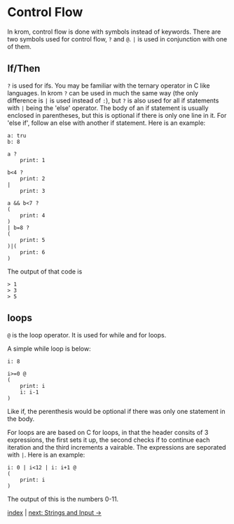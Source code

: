 # Control Flow
In krom, control flow is done with symbols instead of keywords. There are two symbols used for control flow, `?` and `@`. `|` is used in conjunction with one of them.

## If/Then

`?` is used for ifs. You may be familiar with the ternary operator in C like languages. In krom `?` can be used in much the same way (the only difference is `|` is used instead of `:`), but `?` is also used for all if statements with `|` being the 'else' operator. The body of an if statement is usually enclosed in parentheses, but this is optional if there is only one line in it. For 'else if', follow an else with another if statement. Here is an example:

```
a: tru
b: 8

a ?
    print: 1

b<4 ?
    print: 2
|
    print: 3

a && b<7 ?
(
    print: 4
)
| b=8 ?
(
    print: 5
)|(
    print: 6
)
```

The output of that code is

```
> 1
> 3
> 5
```

## loops

`@` is the loop operator. It is used for while and for loops.

A simple while loop is below:

```
i: 8

i>=0 @
(
    print: i
    i: i-1
)
```

Like if, the perenthesis would be optional if there was only one statement in the body.

For loops are are based on C for loops, in that the header consits of 3 expressions, the first sets it up, the second checks if to continue each iteration and the third increments a vairable. The expressions are seporated with `|`. Here is an example:

```
i: 0 | i<12 | i: i+1 @
(
    print: i
)
```

The output of this is the numbers 0-11.

[index](index.md) | [next: Strings and Input ->](3_strings_and_input.md)

